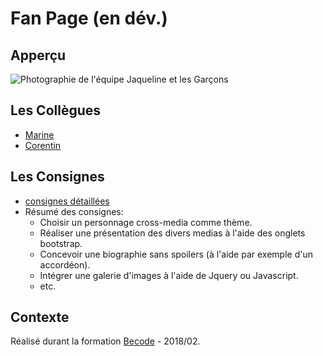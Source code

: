 # Fan Page (en dév.)

## Apperçu

![Photographie de l'équipe Jaqueline et les Garçons](https://vanmaerckechri.github.io/exercice-9-team-presentation/assets/images/team.jpg)

## Les Collègues

* [Marine](https://github.com/MaSclA)
* [Corentin](https://github.com/CorentinN)

## Les Consignes

* [consignes détaillées](https://github.com/becodeorg/Swartz-promo-3/tree/master/Projects/FrontEnd-AllezCine)
* Résumé des consignes:
  * Choisir un personnage cross-media comme thème.
  * Réaliser une présentation des divers medias à l'aide des onglets bootstrap.
  * Concevoir une biographie sans spoilers (à l'aide par exemple d'un accordéon).
  * Intégrer une galerie d'images à l'aide de Jquery ou Javascript.
  * etc.

## Contexte

Réalisé durant la formation [Becode](http://www.becode.org/) - 2018/02.
